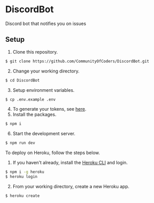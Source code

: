 # DiscordBot
Discord bot that notifies you on issues

## Setup

1. Clone this repository.
```bash
$ git clone https://github.com/CommunityOfCoders/DiscordBot.git
```
2. Change your working directory.
```bash
$ cd DiscordBot
```
3. Setup environment variables.
```bash
$ cp .env.example .env
```
4. To generate your tokens, see [here](./tokens.md).
5. Install the packages.
```bash
$ npm i
```
6. Start the development server.
```bash
$ npm run dev
```

To deploy on Heroku, follow the steps below.
1. If you haven't already, install the [Heroku CLI](https://devcenter.heroku.com/articles/heroku-cli) and login.
```bash
$ npm i -g heroku
$ heroku login
```

2. From your working directory, create a new Heroku app.
```bash
$ heroku create
```